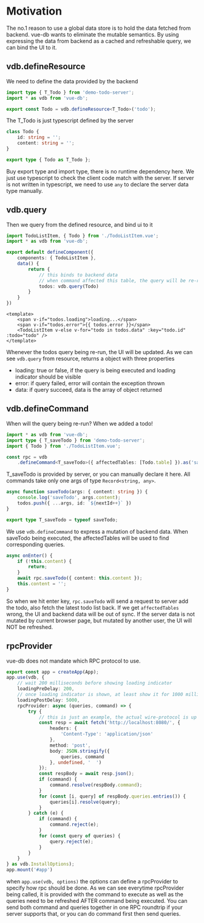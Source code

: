 # Motivation

The no.1 reason to use a global data store is to hold the data fetched from backend.
vue-db wants to eliminate the mutable semantics.
By using expressing the data from backend as a cached and refreshable query, we can bind the UI to it.


## vdb.defineResource

We need to define the data provided by the backend

```ts
import type { T_Todo } from 'demo-todo-server';
import * as vdb from 'vue-db';

export const Todo = vdb.defineResource<T_Todo>('todo');
```

The T_Todo is just typescript defined by the server

```ts
class Todo {
    id: string = '';
    content: string = '';
}

export type { Todo as T_Todo };
```

Buy export type and import type, there is no runtime dependency here. We just use typescript to check the client code match with the server.
If server is not written in typescript, we need to use `any` to declare the server data type manually.

## vdb.query

Then we query from the defined resource, and bind ui to it

```ts
import TodoListItem, { Todo } from './TodoListItem.vue';
import * as vdb from 'vue-db';

export default defineComponent({
    components: { TodoListItem },
    data() {
        return {
            // this binds to backend data
            // when command affected this table, the query will be re-run
            todos: vdb.query(Todo)
        }
    }
})
```

```vue
<template>
    <span v-if="todos.loading">loading...</span>
    <span v-if="todos.error">{{ todos.error }}</span>
    <TodoListItem v-else v-for="todo in todos.data" :key="todo.id" :todo="todo" />
</template>
```

Whenever the todos query being re-run, the UI will be updated.
As we can see `vdb.query` from resource, returns a object with three properties

* loading: true or false, if the query is being executed and loading indicator should be visible
* error: if query failed, error will contain the exception thrown
* data: if query succeed, data is the array of object returned

## vdb.defineCommand

When will the query being re-run? When we added a todo!

```ts
import * as vdb from 'vue-db';
import type { T_saveTodo } from 'demo-todo-server';
import { Todo } from './TodoListItem.vue';

const rpc = vdb
    .defineCommand<T_saveTodo>({ affectedTables: [Todo.table] }).as('saveTodo');
```

T_saveTodo is provided by server, or you can manually declare it here.
All commands take only one args of type `Record<string, any>`.

```ts
async function saveTodo(args: { content: string }) {
    console.log('saveTodo', args.content);
    todos.push({ ...args, id: `${nextId++}` })
}

export type T_saveTodo = typeof saveTodo;
```

We use `vdb.defineCommand` to express a mutation of backend data.
When saveTodo being executed, the affectedTables will be used to find corresponding queries.


```ts
async onEnter() {
    if (!this.content) {
        return;
    }
    await rpc.saveTodo({ content: this.content });
    this.content = '';
}
```

So when we hit enter key, `rpc.saveTodo` will send a request to server add the todo, also fetch the latest todo list back.
If we get `affectedTables` wrong, the UI and backend data will be out of sync.
If the server data is not mutated by current browser page, but mutated by another user, the UI will NOT be refreshed.

## rpcProvider

vue-db does not mandate which RPC protocol to use.

```ts
export const app = createApp(App);
app.use(vdb, {
    // wait 200 milliseconds before showing loading indicator
    loadingPreDelay: 200,
    // once loading indicator is shown, at least show it for 1000 milliseconds
    loadingPostDelay: 5000,
    rpcProvider: async (queries, command) => {
        try {
            // this is just an example, the actual wire-protocol is up to you
            const resp = await fetch('http://localhost:8080/', {
                headers: {
                    'Content-Type': 'application/json'
                },
                method: 'post',
                body: JSON.stringify({
                    queries, command
                }, undefined, '  ')
            });
            const respBody = await resp.json();
            if (command) {
                command.resolve(respBody.command);
            }
            for (const [i, query] of respBody.queries.entries()) {
                queries[i].resolve(query);
            }
        } catch (e) {
            if (command) {
                command.reject(e);
            }
            for (const query of queries) {
                query.reject(e);
            }
        }
    }
} as vdb.InstallOptions);
app.mount('#app')
```

when `app.use(vdb, options)` the options can define a rpcProvider to specify how rpc should be done.
As we can see everytime rpcProvider being called, it is provided with the command to execute as well as the queries need to be refreshed AFTER command being executed.
You can send both command and queries together in one RPC roundtrip if your server supports that, or you can do command first then send queries.